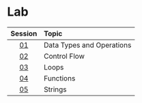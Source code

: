 # Lab

|  Session  | Topic                     |
| :-------: | :------------------------ |
| [01](01/) | Data Types and Operations |
| [02](02/) | Control Flow              |
| [03](03/) | Loops                     |
| [04](04/) | Functions                 |
| [05](05/) | Strings                   |
